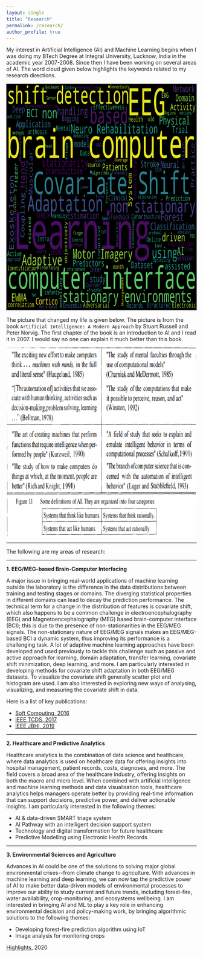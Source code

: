 ```yaml
---
layout: single
title: "Research"
permalink: /research/
author_profile: true
---
```


My interest in Artificial Intelligence (AI) and Machine Learning begins when I was doing my BTech Degree at Integral University, Lucknow, India in the academic year 2007-2008. Since then I have been working on several areas of AI. The word cloud given below highlights the keywords related to my research directions. 

<!-- <img src="/images/wordcloud.png" width="600" align="center">  -->

<p align="center">
  <img width="600" height="600" src="/images/wordcloud.png">
</p>

The picture that changed my life is given below. The picture is from the book ``Artificial Intelligence: A Modern Approach`` by Stuart Russell and Peter Norvig. The first chapter of the book is an introduction to AI and I read it in 2007. I would say no one can explain it much better than this book.

<p align="center">
  <img width="500" height="500" src="/images/AI_4Pillars.png">
</p>

*** 
The following are my areas of research:

*** 
**1. EEG/MEG-based Brain-Computer Interfacing**

A major issue in bringing real-world applications of machine learning outside the laboratory is the difference in the data distributions between training and testing stages or domains. The diverging statistical properties in different domains can lead to decay the prediction performance. The technical term for a change in the distribution of features is covariate shift, which also happens to be a common challenge in electroencephalography (EEG) and Magnetoencephalography (MEG) based brain-computer interface (BCI); this is due to the presence of non-stationarities in the EEG/MEG signals. The non-stationary nature of EEG/MEG signals makes an EEG/MEG-based BCI a dynamic system, thus improving its performance is a challenging task. A lot of adaptive machine learning approaches have been developed and used previously to tackle this challenge such as passive and active approach for learning, domain adaptation, transfer learning, covariate shift minimization, deep learning, and more. I am particularly interested in developing methods for covariate shift adaptation in both EEG/MEG datasets. To visualize the covariate shift generally scatter plot and histogram are used. I am also interested in exploring new ways of analysing, visualizing, and measuring the covariate shift in data. 

Here is a list of key publications:

* [Soft Computing, 2016](https://link.springer.com/article/10.1007/s00500-015-1937-5)
* [IEEE TCDS, 2017](https://ieeexplore.ieee.org/abstract/document/8239668)
* [IEEE JBHI, 2019](https://ieeexplore.ieee.org/abstract/document/8424844)



*** 
**2. Healthcare and Predictive Analytics**

Healthcare analytics is the combination of data science and healthcare, where data analytics is used on healthcare data for offering insights into hospital management, patient records, costs, diagnoses, and more. The field covers a broad area of the healthcare industry, offering insights on both the macro and micro level. When combined with artificial intelligence and machine learning methods and data visualisation tools, healthcare analytics helps managers operate better by providing real-time information that can support decisions, predictive power, and deliver actionable insights. I am particularly interested in the following themes:

* AI & data-driven SMART triage system 
* AI Pathway with an intelligent decision support system
* Technology and digital transformation for future healthcare
* Predictive Modelling using Electronic Health Records 

*** 
**3. Environmental Sciences and Agriculture**

Advances in AI could be one of the solutions to solving major global environmental crises--from climate change to agriculture. With advances in machine learning and deep learning, we can now tap the predictive power of AI to make better data-driven models of environmental processes to improve our ability to study current and future trends, including forest-fire, water availability, crop-monitoring, and ecosystems wellbeing. I am interested in bringing AI and ML to play a key role in enhancing environmental decision and policy-making work, by bringing algorithmic solutions to the following themes:

* Developing forest-fire prediction algorithm using IoT
* Image analysis for monitoring crops 

[Highlights](http://sagihaider.github.io/files/ForestFire.pdf), 2020


